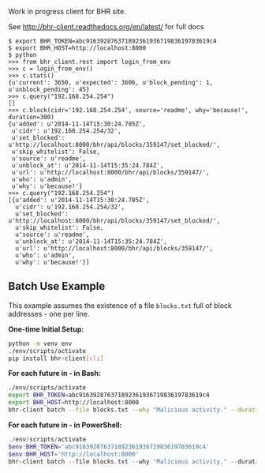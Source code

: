 Work in progress client for BHR site.

See http://bhr-client.readthedocs.org/en/latest/ for full docs

    $ export BHR_TOKEN=abc91639287637189236193671983619783619c4
    $ export BHR_HOST=http://localhost:8000
    $ python
    >>> from bhr_client.rest import login_from_env
    >>> c = login_from_env()
    >>> c.stats()
    {u'current': 3650, u'expected': 3606, u'block_pending': 1, u'unblock_pending': 45}
    >>> c.query("192.168.254.254")
    []
    >>> c.block(cidr='192.168.254.254', source='readme', why='because!', duration=300)
    {u'added': u'2014-11-14T15:30:24.785Z',
     u'cidr': u'192.168.254.254/32',
     u'set_blocked': u'http://localhost:8000/bhr/api/blocks/359147/set_blocked/',
     u'skip_whitelist': False,
     u'source': u'readme',
     u'unblock_at': u'2014-11-14T15:35:24.784Z',
     u'url': u'http://localhost:8000/bhr/api/blocks/359147/',
     u'who': u'admin',
     u'why': u'because!'}
    >>> c.query("192.168.254.254")
    [{u'added': u'2014-11-14T15:30:24.785Z',
      u'cidr': u'192.168.254.254/32',
      u'set_blocked': u'http://localhost:8000/bhr/api/blocks/359147/set_blocked/',
      u'skip_whitelist': False,
      u'source': u'readme',
      u'unblock_at': u'2014-11-14T15:35:24.784Z',
      u'url': u'http://localhost:8000/bhr/api/blocks/359147/',
      u'who': u'admin',
      u'why': u'because!'}]


## Batch Use Example

This example assumes the existence of a file `blocks.txt` full of block addresses - one per line.

**One-time Initial Setup:**

```sh
python -m venv env
./env/scripts/activate
pip install bhr-client[cli]
```

**For each future in - in Bash:**

```sh
./env/scripts/activate
export BHR_TOKEN=abc91639287637189236193671983619783619c4
export BHR_HOST=http://localhost:8000
bhr-client batch --file blocks.txt --why "Malicious activity." --duration "24mo"
```

**For each future in - in PowerShell:**

```powershell
./env/scripts/activate
$env:BHR_TOKEN='abc91639287637189236193671983619783619c4'
$env:BHR_HOST='http://localhost:8000'
bhr-client batch --file blocks.txt --why "Malicious activity." --duration "24mo"
```
